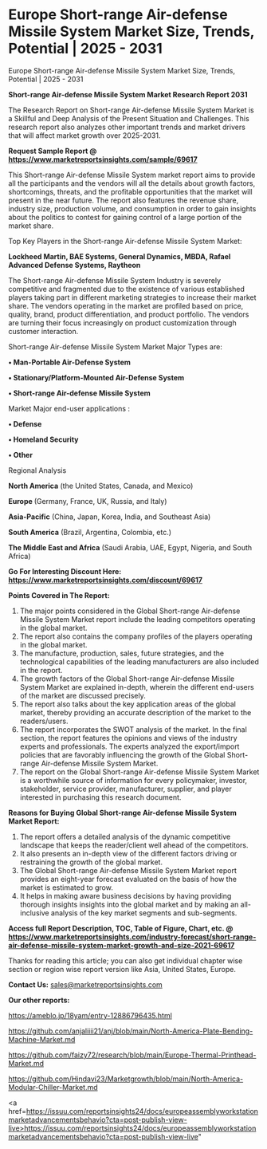 # Europe Short-range Air-defense Missile System Market Size, Trends, Potential | 2025 - 2031
Europe Short-range Air-defense Missile System Market Size, Trends, Potential | 2025 - 2031

<strong>Short-range Air-defense Missile System Market Research Report 2031</strong>

The Research Report on Short-range Air-defense Missile System Market is a Skillful and Deep Analysis of the Present Situation and Challenges. This research report also analyzes other important trends and market drivers that will affect market growth over 2025-2031.

<strong>Request Sample Report @ <a href=https://www.marketreportsinsights.com/sample/69617>https://www.marketreportsinsights.com/sample/69617</a></strong>

This Short-range Air-defense Missile System market report aims to provide all the participants and the vendors will all the details about growth factors, shortcomings, threats, and the profitable opportunities that the market will present in the near future. The report also features the revenue share, industry size, production volume, and consumption in order to gain insights about the politics to contest for gaining control of a large portion of the market share.

Top Key Players in the Short-range Air-defense Missile System Market:

<strong>Lockheed Martin, BAE Systems, General Dynamics, MBDA, Rafael Advanced Defense Systems, Raytheon</strong>

The Short-range Air-defense Missile System Industry is severely competitive and fragmented due to the existence of various established players taking part in different marketing strategies to increase their market share. The vendors operating in the market are profiled based on price, quality, brand, product differentiation, and product portfolio. The vendors are turning their focus increasingly on product customization through customer interaction.

Short-range Air-defense Missile System Market Major Types are:

<strong>• Man-Portable Air-Defense System

• Stationary/Platform-Mounted Air-Defense System

• Short-range Air-defense Missile System</strong>

Market Major end-user applications :

<strong>• Defense

• Homeland Security

• Other</strong>

Regional Analysis

</u><strong><b>North America</b></strong> (the United States, Canada, and Mexico)

<strong><b>Europe </b></strong>(Germany, France, UK, Russia, and Italy)

<strong><b>Asia-Pacific</b></strong> (China, Japan, Korea, India, and Southeast Asia)

<strong><b>South America</b></strong> (Brazil, Argentina, Colombia, etc.)

<strong><b>The Middle East and Africa</b></strong> (Saudi Arabia, UAE, Egypt, Nigeria, and South Africa)

<strong>Go For Interesting Discount Here: <a href=https://www.marketreportsinsights.com/discount/69617>https://www.marketreportsinsights.com/discount/69617</a></strong>

<strong>Points Covered in The Report:</strong>
<ol>
  <li>The major points considered in the Global Short-range Air-defense Missile System Market report include the leading competitors operating in the global market.</li>
  <li>The report also contains the company profiles of the players operating in the global market.</li>
  <li>The manufacture, production, sales, future strategies, and the technological capabilities of the leading manufacturers are also included in the report.</li>
  <li>The growth factors of the Global Short-range Air-defense Missile System Market are explained in-depth, wherein the different end-users of the market are discussed precisely.</li>
  <li>The report also talks about the key application areas of the global market, thereby providing an accurate description of the market to the readers/users.</li>
  <li>The report incorporates the SWOT analysis of the market. In the final section, the report features the opinions and views of the industry experts and professionals. The experts analyzed the export/import policies that are favorably influencing the growth of the Global Short-range Air-defense Missile System Market.</li>
  <li>The report on the Global Short-range Air-defense Missile System Market is a worthwhile source of information for every policymaker, investor, stakeholder, service provider, manufacturer, supplier, and player interested in purchasing this research document.</li>
</ol>
<strong>Reasons for Buying Global Short-range Air-defense Missile System Market Report:</strong>

<ol>
  <li>The report offers a detailed analysis of the dynamic competitive landscape that keeps the reader/client well ahead of the competitors.</li>
  <li>It also presents an in-depth view of the different factors driving or restraining the growth of the global market.</li>
  <li>The Global Short-range Air-defense Missile System Market report provides an eight-year forecast evaluated on the basis of how the market is estimated to grow.</li>
  <li>It helps in making aware business decisions by having providing thorough insights insights into the global market and by making an all-inclusive analysis of the key market segments and sub-segments.</li>
</ol>
<strong>Access full Report Description, TOC, Table of Figure, Chart, etc. @ <a href=https://www.marketreportsinsights.com/industry-forecast/short-range-air-defense-missile-system-market-growth-and-size-2021-69617>https://www.marketreportsinsights.com/industry-forecast/short-range-air-defense-missile-system-market-growth-and-size-2021-69617</a></strong>


Thanks for reading this article; you can also get individual chapter wise section or region wise report version like Asia, United States, Europe.

<strong>Contact Us:</strong>
sales@marketreportsinsights.com

<strong>Our other reports:</strong>

<a href=https://ameblo.jp/18yam/entry-12886796435.html>https://ameblo.jp/18yam/entry-12886796435.html</a>

<a href=https://github.com/anjaliiii21/anj/blob/main/North-America-Plate-Bending-Machine-Market.md>https://github.com/anjaliiii21/anj/blob/main/North-America-Plate-Bending-Machine-Market.md</a>

<a href=https://github.com/faizy72/research/blob/main/Europe-Thermal-Printhead-Market.md>https://github.com/faizy72/research/blob/main/Europe-Thermal-Printhead-Market.md</a>

<a href=https://github.com/Hindavi23/Marketgrowth/blob/main/North-America-Modular-Chiller-Market.md>https://github.com/Hindavi23/Marketgrowth/blob/main/North-America-Modular-Chiller-Market.md</a>

<a href=https://issuu.com/reportsinsights24/docs/europeassemblyworkstationmarketadvancementsbehavio?cta=post-publish-view-live>https://issuu.com/reportsinsights24/docs/europeassemblyworkstationmarketadvancementsbehavio?cta=post-publish-view-live</a>"
